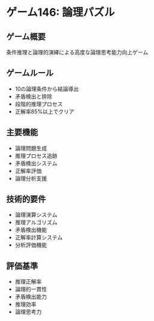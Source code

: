 # ゲーム146: 論理パズル

## ゲーム概要
条件推理と論理的演繹による高度な論理思考能力向上ゲーム

## ゲームルール
- 10の論理条件から結論導出
- 矛盾検出と排除
- 段階的推理プロセス
- 正解率85%以上でクリア

## 主要機能
- 論理問題生成
- 推理プロセス追跡
- 矛盾検出システム
- 正解率評価
- 論理分析支援

## 技術的要件
- 論理演算システム
- 推理アルゴリズム
- 矛盾検出機能
- 正解率計算システム
- 分析評価機能

## 評価基準
- 推理正解率
- 論理的一貫性
- 矛盾検出能力
- 推理効率
- 論理思考力